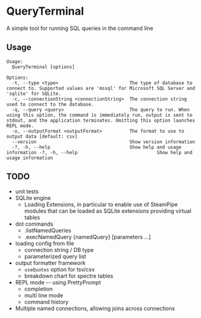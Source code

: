 # QueryTerminal

A simple tool for running SQL queries in the command line

## Usage
```
Usage:
  QueryTerminal [options]

Options:
  -t, --type <type>                          The type of database to connect to. Supported values are 'mssql' for Microsoft SQL Server and 'sqlite' for SQLite.
  -c, --connectionString <connectionString>  The connection string used to connect to the database.
  -q, --query <query>                        The query to run. When using this option, the command is immediately run, output is sent to stdout, and the application terminates. Omitting this option launches REPL mode.
  -o, --outputFormat <outputFormat>          The format to use to output data [default: csv]
  --version                                  Show version information
  -?, -h, --help                             Show help and usage information -?, -h, --help                             Show help and usage information
```

## TODO
- unit tests
- SQLite engine
    - Loading Extensions, in particular to enable use of SteamPipe modules that can be loaded as SQLite extensions providing virtual tables
- dot commands
    - .listNamedQueries
    - .execNamedQuery {namedQuery} [parameters ...]
- loading config from file
    - connection string / DB type
    - parameterized query list
- output formatter framework
    - `useQuotes` option for tsv/csv
    - breakdown chart for spectre tables
- REPL mode -- using PrettyPrompt
    - completion
    - multi line mode
    - command history
- Multiple named connections, allowing joins across connections

